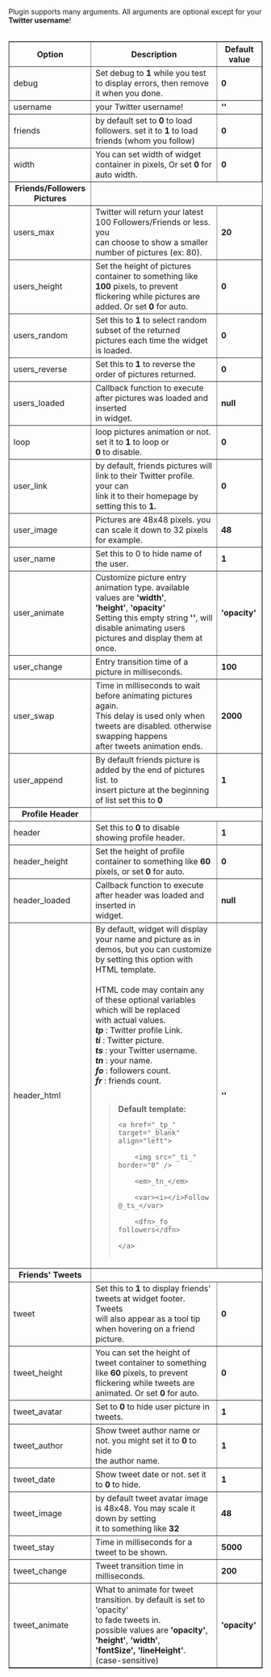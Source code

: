Plugin supports many arguments. All arguments are optional except for your <b>Twitter username</b>!<br />
<br />
<table cellpadding='2' border='1' cellspacing='0'>
<blockquote><tbody>
<tr>
<blockquote><th>Option</th>
<th>Description</th>
<th>Default value</th>
</blockquote></tr>
<tr>
<blockquote><td>debug</td>
<td>Set debug to <b>1</b> while you test to display errors, then remove<br>
it when you done.</td>
<td><b>0</b></td>
</blockquote></tr>
<tr>
<blockquote><td>username</td>
<td>your Twitter username!</td>
<td><b>''</b></td>
</blockquote></tr>
<tr>
<blockquote><td> friends </td>
<td>
by default set to <b>0</b> to load followers. set it to <b>1</b> to load friends (whom you follow)<br>
</td>
<td><b>0</b></td>
</blockquote></tr>
<tr>
<blockquote><td> width </td>
<td>You can set width of widget container in pixels, Or set <b>0</b> for auto width.</td>
<td><b>0</b></td>
</blockquote></tr></blockquote>

<blockquote><tr>
<blockquote><td align='center'><b>Friends/Followers Pictures</b></td>
</blockquote></tr>
<tr>
<blockquote><td>users_max</td>
<td>Twitter will return your latest 100 Followers/Friends or less. you<br>
can choose to show a smaller number of pictures (ex: 80).</td>
<td><b>20</b></td>
</blockquote></tr></blockquote>

<blockquote><tr>
<blockquote><td>users_height</td>
<td>Set the height of pictures container to something like <b>100</b> pixels, to prevent flickering while pictures are added. Or set <b>0</b> for auto.</td>
<td><b>0</b></td>
</blockquote></tr>
<tr>
<blockquote><td>users_random</td>
<td>Set this to <b>1</b> to select random subset of the returned pictures each time the widget is loaded.</td>
<td><b>0</b></td>
</blockquote></tr>
<tr>
<blockquote><td>users_reverse</td>
<td>Set this to <b>1</b> to reverse the order of pictures returned.</td>
<td><b>0</b></td>
</blockquote></tr>
<tr>
<blockquote><td>users_loaded</td>
<td>Callback function to execute after pictures was loaded and inserted<br>
in widget.</td>
<td><b>null</b></td>
</blockquote></tr>
<tr>
<blockquote><td>loop</td>
<td>loop pictures animation or not. set it to <b>1</b> to loop or<br>
<b>0</b> to disable.</td>
<td><b>0</b></td>
</blockquote></tr>
<tr>
<blockquote><td>user_link</td>
<td>by default, friends pictures will link to their Twitter profile. your can<br>
link it to their homepage by setting this to <b>1.</b></td>
<td><b>0</b></td>
</blockquote></tr>
<tr>
<blockquote><td>user_image</td>
<td>Pictures are 48x48 pixels. you can scale it down to 32 pixels for example.</td>
<td><b>48</b></td>
</blockquote></tr>
<tr>
<blockquote><td>user_name</td>
<td>Set this to 0 to hide name of the user.</td>
<td><b>1</b></td>
</blockquote></tr>
<tr>
<blockquote><td>user_animate</td>
<td>Customize picture entry animation type. available values are <b>'width'</b>,<br>
<b>'height'</b>, <b>'opacity'</b>
<br /> Setting this empty string <b>''</b>, will disable animating users pictures and display them at once.<br>
</td>
<td><b>'opacity'</b></td>
</blockquote></tr>
<tr>
<blockquote><td>user_change</td>
<td>Entry transition time of a picture in milliseconds.</td>
<td><b>100</b></td>
</blockquote></tr>
<tr>
<blockquote><td>user_swap</td>
<td>Time in milliseconds to wait before animating pictures again.<br>
This delay is used only when tweets are disabled. otherwise swapping happens<br>
after tweets animation ends. </td>
<td><b>2000</b></td>
</blockquote></tr>
<tr>
<blockquote><td>user_append</td>
<td>By default friends picture is added by the end of pictures list. to<br>
insert picture at the beginning of list set this to <b>0</b></td>
<td><b>1</b></td>
</blockquote></tr>
<tr>
<blockquote><td align='center'><b>Profile Header</b></td>
</blockquote></tr>
<tr>
<blockquote><td>header</td>
<td>Set this to <b>0</b> to disable showing profile header.</td>
<td><b>1</b></td>
</blockquote></tr>
<tr>
<blockquote><td>header_height</td>
<td>Set the height of profile container to something like <b>60</b> pixels, or set <b>0</b> for auto.</td>
<td><b>0</b></td>
</blockquote></tr>
<tr>
<blockquote><td>header_loaded</td>
<td>Callback function to execute after header was loaded and inserted in<br>
widget.</td>
<td><b>null</b></td>
</blockquote></tr>
<tr>
<blockquote><td>header_html</td>
<td>
By default, widget will display your name and picture as in<br>
demos, but you can customize by setting this option with HTML template.<br>
<br />
HTML code may contain any of these optional variables which will be replaced<br>
with actual values.<br />
<b><i>tp</i></b> : Twitter profile Link.<br />
<b><i>ti</i></b> : Twitter picture.<br />
<b><i>ts</i></b> : your Twitter username.<br />
<b><i>tn</i></b> : your name.<br />
<b><i>fo</i></b> : followers count.<br />
<b><i>fr</i></b> : friends count.<br /><br /></blockquote></blockquote>

<blockquote><b>Default template:</b><br />
<pre><code>&lt;a href="_tp_" target="_blank" align="left"&gt;<br>
	&lt;img src="_ti_" border="0" /&gt;<br>
	&lt;em&gt;_tn_&lt;/em&gt;<br>
	&lt;var&gt;&lt;i&gt;&lt;/i&gt;Follow @_ts_&lt;/var&gt;<br>
	&lt;dfn&gt;_fo_ followers&lt;/dfn&gt;<br>
&lt;/a&gt;<br>
</code></pre></blockquote>

<blockquote></td>
<td><b>''</b></td>
</blockquote><blockquote></tr>
<tr>
<blockquote><td align='center'><b>Friends' Tweets</b></td>
</blockquote></tr>
<tr>
<blockquote><td>tweet</td>
<td>Set this to <b>1 </b>to display friends' tweets at widget footer. Tweets<br>
will also appear as a tool tip when hovering on a friend picture.</td>
<td><b>0</b></td>
</blockquote></tr>
<tr>
<blockquote><td>tweet_height</td>
<td>You can set the height of tweet container to something like <b>60</b> pixels, to prevent flickering while tweets are animated. Or set <b>0</b> for auto.</td>
<td><b>0</b></td>
</blockquote></tr>
<tr>
<blockquote><td>tweet_avatar</td>
<td>Set to<b> 0</b> to hide user picture in tweets.</td>
<td><b>1</b></td>
</blockquote></tr>
<tr>
<blockquote><td>tweet_author</td>
<td>Show tweet author name or not. you might set it to <b>0</b> to hide<br>
the author name.</td>
<td><b>1</b></td>
</blockquote></tr>
<tr>
<blockquote><td>tweet_date</td>
<td>Show tweet date or not. set it to <b>0</b> to hide.</td>
<td><b>1</b></td>
</blockquote></tr></blockquote>

<blockquote><tr>
<blockquote><td>tweet_image</td>
<td>by default tweet avatar image is 48x48. You may scale it down by setting<br>
it to something like <b>32</b></td>
<td><b>48</b></td>
</blockquote></tr>
<tr>
<blockquote><td>tweet_stay</td>
<td>Time in milliseconds for a tweet to be shown.</td>
<td><b>5000</b></td>
</blockquote></tr>
<tr>
<blockquote><td>tweet_change</td>
<td>Tweet transition time in milliseconds. </td>
<td><b>200</b></td>
</blockquote></tr>
<tr>
<blockquote><td>tweet_animate</td>
<td>What to animate for tweet transition. by default is set to 'opacity'<br>
to fade tweets in. <br />
possible values are <b>'opacity'</b>, <b>'height'</b>, <b>'width'</b>,<br>
<b>'fontSize', 'lineHeight'</b>. (case-sensitive)</td>
<td><b>'opacity'</b></td>
</blockquote></tr>
</tbody>
</table>